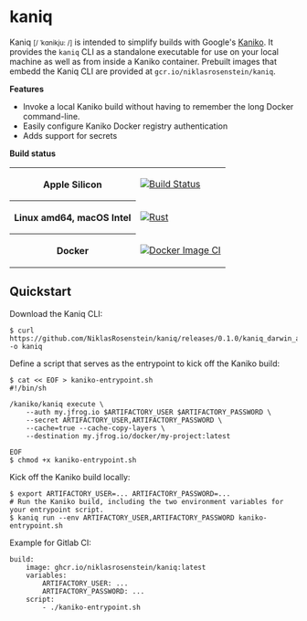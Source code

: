 # kaniq

Kaniq <small>[/ ˈkɑnikju: /]</small> is intended to simplify builds with Google's [Kaniko]. It provides the `kaniq`
CLI as a standalone executable for use on your local machine as well as from inside a Kaniko container. Prebuilt
images that embedd the Kaniq CLI are provided at `gcr.io/niklasrosenstein/kaniq`.

  [Kaniko]: https://github.com/GoogleContainerTools/kaniko

__Features__

* Invoke a local Kaniko build without having to remember the long Docker command-line.
* Easily configure Kaniko Docker registry authentication
* Adds support for secrets

__Build status__

<table>
    <tr>
        <th>Apple Silicon</th><td>

[![Build Status](https://app.bitrise.io/app/150d483f5a30bb14/status.svg?token=fdwUoFfzB8XHHaA_04cmDA&branch=master)](https://app.bitrise.io/app/150d483f5a30bb14)
        </td>
    <tr>
    </tr>
        <th>Linux amd64, macOS Intel</th><td>

[![Rust](https://github.com/NiklasRosenstein/kaniq/actions/workflows/rust.yml/badge.svg)](https://github.com/NiklasRosenstein/kaniq/actions/workflows/rust.yml)
        </td>
    <tr>
    </tr>
        <th>Docker</th><td>

[![Docker Image CI](https://github.com/NiklasRosenstein/kaniq/actions/workflows/docker-image.yml/badge.svg)](https://github.com/NiklasRosenstein/kaniq/actions/workflows/docker-image.yml)
        </td>
    </tr>

</table>

## Quickstart

Download the Kaniq CLI:

```
$ curl https://github.com/NiklasRosenstein/kaniq/releases/0.1.0/kaniq_darwin_arm64 -o kaniq
```

Define a script that serves as the entrypoint to kick off the Kaniko build:

```
$ cat << EOF > kaniko-entrypoint.sh
#!/bin/sh

/kaniko/kaniq execute \
    --auth my.jfrog.io $ARTIFACTORY_USER $ARTIFACTORY_PASSWORD \
    --secret ARTIFACTORY_USER,ARTIFACTORY_PASSWORD \
    --cache=true --cache-copy-layers \
    --destination my.jfrog.io/docker/my-project:latest

EOF
$ chmod +x kaniko-entrypoint.sh
```

Kick off the Kaniko build locally:

```
$ export ARTIFACTORY_USER=... ARTIFACTORY_PASSWORD=...
# Run the Kaniko build, including the two environment variables for your entrypoint script.
$ kaniq run --env ARTIFACTORY_USER,ARTIFACTORY_PASSWORD kaniko-entrypoint.sh 
```

Example for Gitlab CI:

```
build:
    image: ghcr.io/niklasrosenstein/kaniq:latest
    variables:
        ARTIFACTORY_USER: ...
        ARTIFACTORY_PASSWORD: ...
    script:
        - ./kaniko-entrypoint.sh
```
